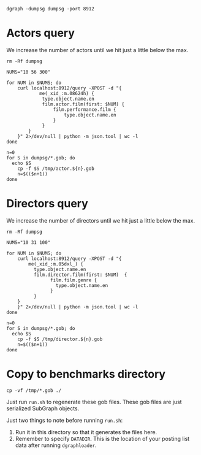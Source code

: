 ```shell
dgraph -dumpsg dumpsg -port 8912
```

# Actors query

We increase the number of actors until we hit just a little below the max.

```shell
rm -Rf dumpsg

NUMS="10 56 300"

for NUM in $NUMS; do
	curl localhost:8912/query -XPOST -d "{
	        me(_xid_:m.08624h) {
	         type.object.name.en
	         film.actor.film(first: $NUM) {
	             film.performance.film {
	                 type.object.name.en
	             }
	         }
	    }
	}" 2>/dev/null | python -m json.tool | wc -l
done

n=0
for S in dumpsg/*.gob; do
  echo $S
	cp -f $S /tmp/actor.${n}.gob
	n=$(($n+1))
done
```

# Directors query

We increase the number of directors until we hit just a little below the max.

```shell
rm -Rf dumpsg

NUMS="10 31 100"

for NUM in $NUMS; do
	curl localhost:8912/query -XPOST -d "{
        me(_xid_:m.05dxl_) {
          type.object.name.en
          film.director.film(first: $NUM)  {
                film.film.genre {
                  type.object.name.en
                }
          }
    }
	}" 2>/dev/null | python -m json.tool | wc -l
done

n=0
for S in dumpsg/*.gob; do
  echo $S
	cp -f $S /tmp/director.${n}.gob
	n=$(($n+1))
done
```

# Copy to benchmarks directory

```shell
cp -vf /tmp/*.gob ./
```

Just run `run.sh` to regenerate these gob files. These gob files are just
serialized SubGraph objects.

Just two things to note before running `run.sh`:

1. Run it in this directory so that it generates the files here.
1. Remember to specify `DATADIR`. This is the location of your posting list data after running `dgraphloader`.
